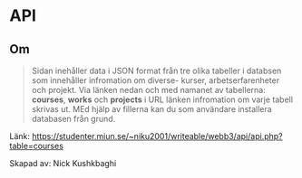 # API

## Om
> Sidan inehåller data i JSON format från tre olika tabeller i databsen som innehåller infromation om diverse- kurser, arbetserfarenheter och projekt.
Via länken nedan och med namanet av tabellerna: **courses**, **works** och **projects** i URL länken infromation om varje tabell skrivas ut.
MEd hjälp av fillerna kan du som användare installera databasen från grund.

Länk: https://studenter.miun.se/~niku2001/writeable/webb3/api/api.php?table=courses

Skapad av: Nick Kushkbaghi
